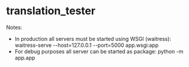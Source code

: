 # translation_tester

Notes:
- In production all servers must be started using WSGI (waitress): 
    waitress-serve --host=127.0.0.1 --port=5000 app.wsgi:app
- For debug purposes all server can be started as package: 
    python -m app.app